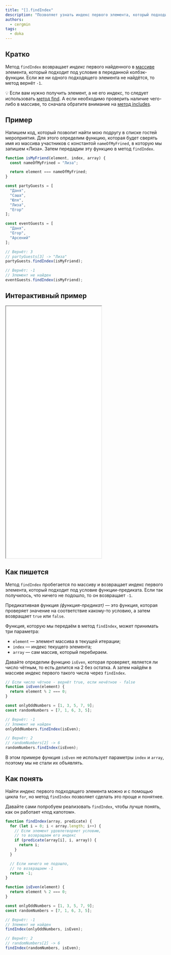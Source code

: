 ```yaml
---
title: "[].findIndex"
description: "Позволяет узнать индекс первого элемента, который подходит под заданное условие"
authors:
  - cergmin
tags:
  - doka
---
```


## Кратко
Метод `findIndex` возвращает _индекс_ первого найденного в [массиве](/js/arrays) элемента, который подходит под условие в переданной колбэк-функции. Если же ни одного подходящего элемента не найдётся, то метод вернёт `-1`.

<aside>

💡 Если вам нужно получить элемент, а не его индекс, то следует использовать [метод find](/js/array-find). А если необходимо проверить наличие чего-либо в массиве, то сначала обратите внимание на [метод includes](/js/includes).

</aside>

## Пример
Напишем код, который позволит найти мою подругу в списке гостей мероприятия. Для этого определим функцию, которая будет сверять имя из массива участников с константой `nameOfMyFrined`, в которую мы запишем «Лиза». Затем передадим эту функцию в метод `findIndex`.

```js
function isMyFriend(element, index, array) {
  const nameOfMyFrined = "Лиза";

  return element === nameOfMyFrined;
}

const partyGuests = [
  "Даня",
  "Саша",
  "Юля",
  "Лиза",
  "Егор"
];

const eventGuests = [
  "Даня",
  "Егор",
  "Арсений"
];

// Вернёт: 3
// partyGuests[3] -> "Лиза"
partyGuests.findIndex(isMyFriend);

// Вернёт: -1
// Элемент не найден
eventGuests.findIndex(isMyFriend);
```

## Интерактивный пример

<iframe title="Работа метода findIndex — [].findIndex — Дока" src="demos/index" height="790"></iframe>

## Как пишется
Метод `findIndex` пробегается по массиву и возвращает индекс первого элемента, который подходит под условие функции-предиката. Если так получилось, что ничего не подошло, то он возвращает `-1`.

Предикативная функция _(функция-предикат)_ — это функция, которая проверяет значение на соответствие какому-то условию, а затем возвращает `true` или `false`.

Функция, которую мы передаём в метод `findIndex`, может принимать три параметра:
- `element` — элемент массива в текущей итерации;
- `index` — индекс текущего элемента;
- `array` — сам массив, который перебираем.

Давайте определим функцию `isEven`, которая проверяет, является ли число чётным, то есть делится на 2 без остатка. А затем найдём в массиве индекс первого такого числа через `findIndex`.

```js
// Если число чётное - вернёт true, если нечётное - false
function isEven(element) {
  return element % 2 === 0;
}

const onlyOddNumbers = [1, 3, 5, 7, 9];
const randomNumbers = [7, 1, 6, 3, 5];

// Вернёт: -1
// Элемент не найден
onlyOddNumbers.findIndex(isEven);

// Вернёт: 2
// randomNumbers[2] -> 6
randomNumbers.findIndex(isEven);
```

В этом примере функция `isEven` не использует параметры `index` и `array`, поэтому мы не стали их объявлять.

## Как понять
Найти индекс первого подходящего элемента можно и с помощью цикла `for`, но метод `findIndex` позволяет сделать это проще и понятнее.

Давайте сами попробуем реализовать `findIndex`, чтобы лучше понять, как он работает «под капотом».

```js
function findIndex(array, predicate) {
  for (let i = 0; i < array.length; i++) {
    // Если элемент удовлетворяет условию,
    // то возвращаем его индекс
    if (predicate(array[i], i, array)) {
      return i;
    }
  }

  // Если ничего не подошло,
  // то возвращаем -1
  return -1;
}

function isEven(element) {
  return element % 2 === 0;
}

const onlyOddNumbers = [1, 3, 5, 7, 9];
const randomNumbers = [7, 1, 6, 3, 5];

// Вернёт: -1
// Элемент не найден
findIndex(onlyOddNumbers, isEven);

// Вернёт: 2
// randomNumbers[2] -> 6
findIndex(randomNumbers, isEven);
```
